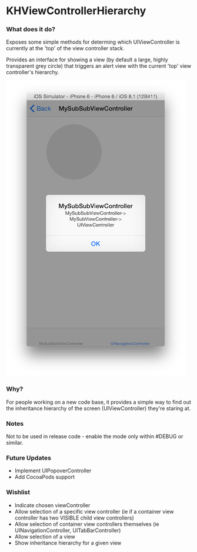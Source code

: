 KHViewControllerHierarchy
=========================

### What does it do?
Exposes some simple methods for determing which UIViewController is currently at the 'top' of the view controller stack.

Provides an interface for showing a view (by default a large, highly transparent grey circle) that triggers an alert view with the current 'top' view controller's hierarchy.

![alt text](https://github.com/kenthumphries/KHViewControllerHierarchy/raw/master/SampleScreenshot.png "Sample Screenshot")

### Why?
For people working on a new code base, it provides a simple way to find out the inheritance hierarchy of the screen (UIViewController) they're staring at.

### Notes
Not to be used in release code - enable the mode only within #DEBUG or similar.

### Future Updates
- Implement UIPopoverController
- Add CocoaPods support

### Wishlist
- Indicate chosen viewController
- Allow selection of a specific view controller (ie if a container view controller has two VISIBLE child view controllers)
- Allow selection of container view controllers themselves (ie UINavigationController, UITabBarController)
- Allow selection of a view
- Show inheritance hierarchy for a given view
